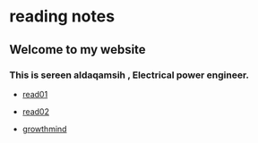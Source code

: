 # reading notes

## Welcome to my website

### This is sereen aldaqamsih , Electrical power engineer.

- [read01](https://sereendaqamsih.github.io/readingnotes/read01) 
 
- [read02](https://sereendaqamsih.github.io/readingnotes/read02 ) 

- [growthmind](https://sereendaqamsih.github.io/readingnotes/growthmind) 

  
